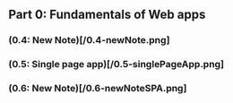 ## Part 0: Fundamentals of Web apps

### (0.4: New Note)[/0.4-newNote.png]
### (0.5: Single page app)[/0.5-singlePageApp.png]
### (0.6: New Note)[/0.6-newNoteSPA.png]